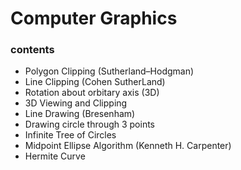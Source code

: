# Computer Graphics
### contents
- Polygon Clipping (Sutherland–Hodgman)
- Line Clipping (Cohen SutherLand)
- Rotation about orbitary axis (3D)
- 3D Viewing and Clipping
- Line Drawing (Bresenham)
- Drawing circle through 3 points
- Infinite Tree of Circles
- Midpoint Ellipse Algorithm (Kenneth H. Carpenter)
- Hermite Curve